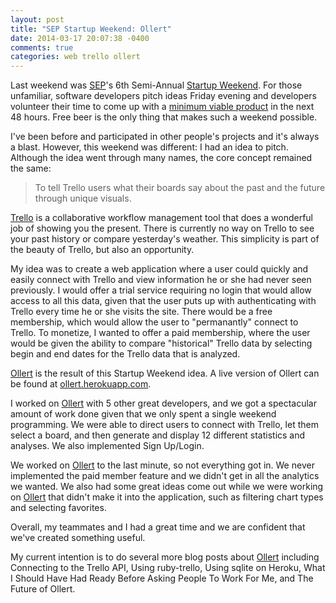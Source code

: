 ```yaml
---
layout: post
title: "SEP Startup Weekend: Ollert"
date: 2014-03-17 20:07:38 -0400
comments: true
categories: web trello ollert
---
```


Last weekend was [SEP](//sep.com)'s 6th Semi-Annual [Startup Weekend](//sep.com/labs/startupweekend/). For those unfamiliar, software developers pitch ideas Friday evening and developers volunteer their time to come up with a [minimum viable product](//en.wikipedia.org/wiki/Minimum_viable_product) in the next 48 hours. Free beer is the only thing that makes such a weekend possible.

I've been before and participated in other people's projects and it's always a blast. However, this weekend was different: I had an idea to pitch. Although the idea went through many names, the core concept remained the same:

> To tell Trello users what their boards say about the past and the future through unique visuals.

[Trello](//trello.com) is a collaborative workflow management tool that does a wonderful job of showing you the present. There is currently no way on Trello to see your past history or compare yesterday's weather. This simplicity is part of the beauty of Trello, but also an opportunity.

My idea was to create a web application where a user could quickly and easily connect with Trello and view information he or she had never seen previously. I would offer a trial service requiring no login that would allow access to all this data, given that the user puts up with authenticating with Trello every time he or she visits the site. There would be a free membership, which would allow the user to "permanantly" connect to Trello. To monetize, I wanted to offer a paid membership, where the user would be given the ability to compare "historical" Trello data by selecting begin and end dates for the Trello data that is analyzed.

[Ollert][ollert] is the result of this Startup Weekend idea. A live version of Ollert can be found at [ollert.herokuapp.com][ollert].

I worked on [Ollert][ollert] with 5 other great developers, and we got a spectacular amount of work done given that we only spent a single weekend programming. We were able to direct users to connect with Trello, let them select a board, and then generate and display 12 different statistics and analyses. We also implemented Sign Up/Login.

We worked on [Ollert][ollert] to the last minute, so not everything got in. We never implemented the paid member feature and we didn't get in all the analytics we wanted. We also had some great ideas come out while we were working on [Ollert][ollert] that didn't make it into the application, such as filtering chart types and selecting favorites.

Overall, my teammates and I had a great time and we are confident that we've created something useful.

My current intention is to do several more blog posts about [Ollert][ollert] including Connecting to the Trello API, Using ruby-trello, Using sqlite on Heroku, What I Should Have Had Ready Before Asking People To Work For Me, and The Future of Ollert.

[ollert]: //ollert.herokuapp.com

